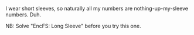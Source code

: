 I wear short sleeves, so naturally all my numbers are nothing-up-my-sleeve numbers. Duh.

NB: Solve "EncFS: Long Sleeve" before you try this one.
